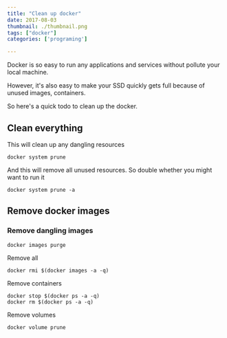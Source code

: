 ```yaml
---
title: "Clean up docker"
date: 2017-08-03
thumbnail: ./thumbnail.png
tags: ["docker"]
categories: ['programing']

---
```


Docker is so easy to run any applications and services without pollute your local machine.

However, it's also easy to make your SSD quickly gets full because of unused images, containers.

So here's a quick todo to clean up the docker.

## Clean everything

This will clean up any dangling resources

```shell
docker system prune
```

And this will remove all unused resources. So double whether you might want to run it

```shell
docker system prune -a
```

## Remove docker images

### Remove dangling images

```shell
docker images purge
```

Remove all

```shell
docker rmi $(docker images -a -q)
```

Remove containers

```shell
docker stop $(docker ps -a -q)
docker rm $(docker ps -a -q)
```

Remove volumes

```shell
docker volume prune
```


